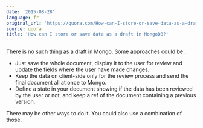 ```yaml
---
date: '2015-08-28'
language: fr
original_url: 'https://quora.com/How-can-I-store-or-save-data-as-a-draft-in-MongoDB/answer/Clément-Renaud'
source: quora
title: 'How can I store or save data as a draft in MongoDB?'
---
```


There is no such thing as a draft in Mongo. Some approaches could be : 

-   Just save the whole document, display it to the user for review and
    update the fields where the user have made changes.
-   Keep the data on client-side only for the review process and send
    the final document all at once to Mongo.
-   Define a state in your document showing if the data has been
    reviewed by the user or not, and keep a ref of the document
    containing a previous version.

There may be other ways to do it. You could also use a combination of
those.
